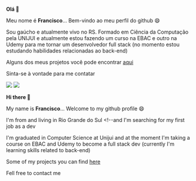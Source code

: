 **Olá 👋**

Meu nome é **Francisco**... Bem-vindo ao meu perfil do github 😄 

Sou gaúcho e atualmente vivo no RS. Formado em Ciência da Computação pela UNIJUI e atualmente estou fazendo um curso na EBAC e outro na Udemy para me tornar um desenvolvedor full stack (no momento estou estudando habilidades relacionadas ao back-end)

Alguns dos meus projetos você pode encontrar [aqui](https://fbc-personalportfolio.netlify.app/)

Sinta-se à vontade para me contatar

<a href="https://www.linkedin.com/in/franciscofbc/" target="_blank"><img src="https://img.shields.io/badge/-LinkedIn-%230077B5?style=for-the-badge&logo=linkedin&logoColor=white" target="_blank"></a> 
<a href = "mailto:fbc9911@gmail.com"><img src="https://img.shields.io/badge/Gmail-D14836?style=for-the-badge&logo=gmail&logoColor=white" target="_blank"></a>

**Hi there 👋**

My name is **Francisco**... Welcome to my github profile 😄 

I'm from and living in Rio Grande do Sul <!--and I'm searching for my first job as a dev

I'm graduated in Computer Science at Unijui and at the moment I'm taking a course on EBAC and Udemy to become a full stack dev (currently I'm learning skills related to back-end)

Some of my projects you can find [here](https://fbc-personalportfolio.netlify.app/)

Fell free to contact me
